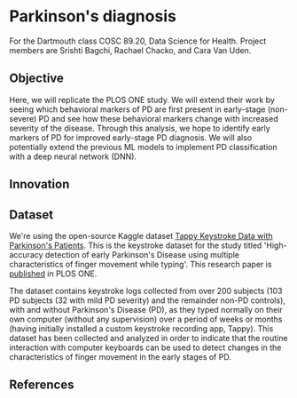 # Parkinson's diagnosis

For the Dartmouth class COSC 89.20, Data Science for Health. Project members are Srishti Bagchi, Rachael Chacko, and Cara Van Uden.

## Objective

Here, we will replicate the PLOS ONE study. We will extend their work by seeing which behavioral markers of PD are first present in early-stage (non-severe) PD and see how these behavioral markers change with increased severity of the disease. Through this analysis, we hope to identify early markers of PD for improved early-stage PD diagnosis. We will also potentially extend the previous ML models to implement PD classification with a deep neural network (DNN).

## Innovation

## Dataset

We're using the open-source Kaggle dataset [Tappy Keystroke Data with Parkinson's Patients](https://www.kaggle.com/valkling/tappy-keystroke-data-with-parkinsons-patients). This is the keystroke dataset for the study titled 'High-accuracy detection of early Parkinson's Disease using multiple characteristics of finger movement while typing'. This research paper is [published](https://journals.plos.org/plosone/article?id=10.1371/journal.pone.0188226#sec008) in PLOS ONE.

The dataset contains keystroke logs collected from over 200 subjects (103 PD subjects (32 with mild PD severity) and the remainder non-PD controls), with and without Parkinson's Disease (PD), as they typed normally on their own computer (without any supervision) over a period of weeks or months (having initially installed a custom keystroke recording app, Tappy). This dataset has been collected and analyzed in order to indicate that the routine interaction with computer keyboards can be used to detect changes in the characteristics of finger movement in the early stages of PD.

## References
